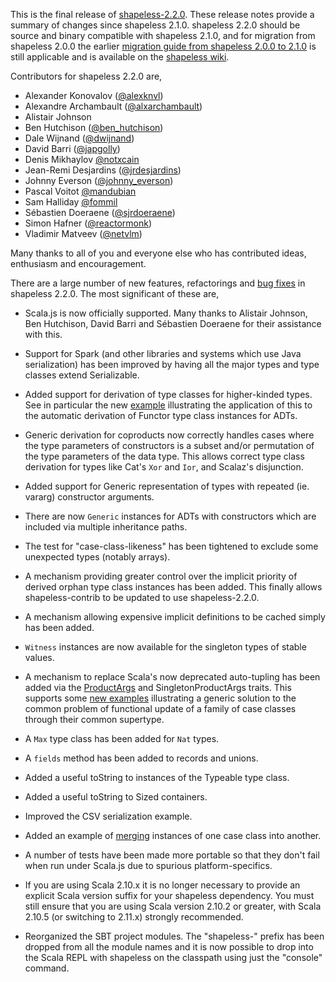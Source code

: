 This is the final release of [shapeless-2.2.0][shapeless].  These
release notes provide a summary of changes since shapeless 2.1.0.
shapeless 2.2.0 should be source and binary compatible with shapeless
2.1.0, and for migration from shapeless 2.0.0 the earlier [migration
guide from shapeless 2.0.0 to 2.1.0][migration] is still applicable and
is available on the [shapeless wiki][wiki].

Contributors for shapeless 2.2.0 are,

* Alexander Konovalov ([@alexknvl](https://twitter.com/alexknvl))
* Alexandre Archambault ([@alxarchambault](https://twitter.com/alxarchambault))
* Alistair Johnson
* Ben Hutchison ([@ben_hutchison](https://twitter.com/ben_hutchison))
* Dale Wijnand ([@dwijnand](https://twitter.com/dwijnand))
* David Barri ([@japgolly](https://twitter.com/japgolly))
* Denis Mikhaylov [@notxcain](https://twitter.com/@notxcain)
* Jean-Remi Desjardins ([@jrdesjardins](https://twitter.com/jrdesjardins))
* Johnny Everson ([@johnny_everson](https://twitter.com/johnny_everson))
* Pascal Voitot [@mandubian](https://twitter.com/mandubian)
* Sam Halliday [@fommil](https://twitter.com/fommil)
* Sébastien Doeraene ([@sjrdoeraene](https://twitter.com/sjrdoeraene))
* Simon Hafner ([@reactormonk](https://twitter.com/reactormonk))
* Vladimir Matveev ([@netvlm](https://twitter.com/netvlm))

Many thanks to all of you and everyone else who has contributed ideas,
enthusiasm and encouragement.

There are a large number of new features, refactorings and [bug
fixes][fixes] in shapeless 2.2.0. The most significant of these are,

* Scala.js is now officially supported. Many thanks to Alistair Johnson,
  Ben Hutchison, David Barri and Sébastien Doeraene for their assistance
  with this.

* Support for Spark (and other libraries and systems which use Java
  serialization) has been improved by having all the major types and
  type classes extend Serializable.

* Added support for derivation of type classes for higher-kinded types.
  See in particular the new [example][functor] illustrating the
  application of this to the automatic derivation of Functor type class
  instances for ADTs.

* Generic derivation for coproducts now correctly handles cases where
  the type parameters of constructors is a subset and/or permutation of
  the type parameters of the data type. This allows correct type class
  derivation for types like Cat's `Xor` and `Ior`, and Scalaz's
  disjunction.

* Added support for Generic representation of types with repeated
  (ie. vararg) constructor arguments.

* There are now `Generic` instances for ADTs with constructors which
  are included via multiple inheritance paths.

* The test for "case-class-likeness" has been tightened to exclude some
  unexpected types (notably arrays).

* A mechanism providing greater control over the implicit priority of
  derived orphan type class instances has been added. This finally
  allows shapeless-contrib to be updated to use shapeless-2.2.0.

* A mechanism allowing expensive implicit definitions to be cached
  simply has been added.

* `Witness` instances are now available for the singleton types of
  stable values.

* A mechanism to replace Scala's now deprecated auto-tupling has been
  added via the [ProductArgs][prodargs] and SingletonProductArgs traits.
  This supports some [new examples][basecopy] illustrating a generic
  solution to the common problem of functional update of a family of
  case classes through their common supertype.

* A `Max` type class has been added for `Nat` types.

* A `fields` method has been added to records and unions.

* Added a useful toString to instances of the Typeable type class.

* Added a useful toString to Sized containers.

* Improved the CSV serialization example.

* Added an example of [merging][merge] instances of one case class into
  another.

* A number of tests have been made more portable so that they don't
  fail when run under Scala.js due to spurious platform-specifics.

* If you are using Scala 2.10.x it is no longer necessary to provide an
  explicit Scala version suffix for your shapeless dependency. You must
  still ensure that you are using Scala version 2.10.2 or greater, with
  Scala 2.10.5 (or switching to 2.11.x) strongly recommended.

* Reorganized the SBT project modules.
  The "shapeless-" prefix has been dropped from all the module names
  and it is now possible to drop into the Scala REPL with shapeless
  on the classpath using just the "console" command.

[shapeless]: https://github.com/milessabin/shapeless
[migration]: https://github.com/milessabin/shapeless/wiki/Migration-guide:-shapeless-2.0.0-to-2.1.0
[wiki]: https://github.com/milessabin/shapeless/wiki
[contrib]: https://github.com/typelevel/shapeless-contrib
[prodargs]: https://github.com/milessabin/shapeless/blob/master/core/src/main/scala/shapeless/hlists.scala#L124
[fixes]: https://github.com/milessabin/shapeless/issues?q=milestone%3Ashapeless-2.2.0+is%3Aclosed
[functor]: https://github.com/milessabin/shapeless/blob/master/examples/src/main/scala/shapeless/examples/functor.scala
[basecopy]: https://github.com/milessabin/shapeless/blob/master/examples/src/main/scala/shapeless/examples/basecopy.scala
[merge]: https://github.com/milessabin/shapeless/blob/master/examples/src/main/scala/shapeless/examples/caseclassmerge.scala
